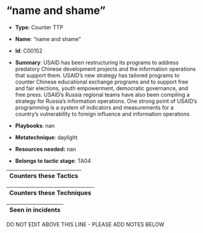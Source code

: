 # “name and shame”

* **Type**: Counter TTP

* **Name**: “name and shame”

* **Id**: C00152

* **Summary**: USAID has been restructuring its programs to address predatory Chinese development projects and the information operations that support them. USAID’s new strategy has tailored programs to counter Chinese educational exchange programs and to support free and fair elections, youth empowerment, democratic governance, and free press. USAID’s Russia regional teams have also been compiling a strategy for Russia’s information operations. One strong point of USAID’s programming is a system of indicators and measurements for a country’s vulnerability to foreign influence and information operations

* **Playbooks**: nan

* **Metatechnique**: daylight

* **Resources needed:** nan

* **Belongs to tactic stage**: TA04


| Counters these Tactics |
| ---------------------- |



| Counters these Techniques |
| ------------------------- |



| Seen in incidents |
| ----------------- |


DO NOT EDIT ABOVE THIS LINE - PLEASE ADD NOTES BELOW